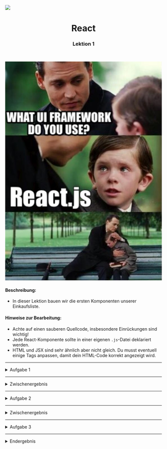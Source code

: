 
![](https://us-central1-progress-markdown.cloudfunctions.net/progress/20)
<h1 align="center">React</h1>
<h3 align="center">Lektion 1</h3>
<br>

<p align="center">
  <img src="img/johnny-meme.jpg" />
</p>

#### Beschreibung:

- In dieser Lektion bauen wir die ersten Komponenten unserer Einkaufsliste.

#### Hinweise zur Bearbeitung:

- Achte auf einen sauberen Quellcode, insbesondere Einrückungen sind wichtig!
- Jede React-Komponente sollte in einer eigenen `.js`-Datei deklariert werden.
- HTML und JSX sind sehr ähnlich aber nicht gleich. Du musst eventuell einige Tags anpassen, damit dein HTML-Code korrekt angezeigt wird.
  
---


<details>
<summary>Aufgabe 1</summary>

1. Öffne die Datei [App.js](../src/App.js) und gehe in der `render()`-Methode zu Zeile 13.
2. Kopiere Deinen HTML-Code aus [index.html](../index.html) hier hinein.
3. Ersetze alle `class` im HTML-Code durch `className`. Schließe alle 'Single'-Tags mit `/>`. Also schreibe z.B. statt `<input>` -> `<input/>` und statt `<hr>` -> `<hr/>`.
4. Öffne einen Terminal im Root-Verzeichnis dieses Projektes und installiere die ShoppingList, indem Du folgenden Befehl ausführst: `npm install` 
5. Nachdem alles durchgelaufen ist, start die ShoppingList mit folgendem Befehl: `npm start`
6. Zeige die Seite im Browser an, indem Du diese URL aufrufst:  
[http://localhost:3000](http://localhost:3000)

Falls Fehler auftreten, schau Dir die Zeile an, die im Terminal angegeben wird. Meistens fehlt ein schließender `/>` oder ein Anführungszeichen `"` oder Du hast noch `class` statt `className` geschrieben.
</details>

---
<details>
<summary>Zwischenergebnis</summary>

Das Ergebnis sollte im Browser ungefähr so aussehen:  
>![Aufgabe 1](img/shop1.png)
</details>

---

<details>
<summary>Aufgabe 2</summary>

1. Öffne die Datei [GruppenTag.js](../src/components/GruppenTag.js) und gehe in der `render()`-Methode zu Zeile 13.
2. Verschiebe Deinen Gruppen-Code aus [App.js](../src/App.js) hierhin. Das ist der Code innerhalb des ersten `<dl>`-Tags.
3. Ersetze in der [App.js](../src/App.js) den bisherigen Code zwischen den `<dl>`-Tags durch `<GruppenTag/>`.
4. Falls die IDE den Import nicht automatisch ergänzt, füge ihn in Zeile 2 ein: `import GruppenTag from './components/GruppenTag'`
</details>

---

<details>
<summary>Zwischenergebnis</summary>

Das Ergebnis sollte im Browser ungefähr so aussehen:  
>![Aufgabe 2](img/shop2.png)
</details>

---
<details>
<summary>Aufgabe 3</summary>

1. Öffne die Datei [ArtikelTag.js](../src/components/ArtikelTag.js) und gehe in der `render()`-Methode zu Zeile 12.
2. Verschiebe Deinen Artikel-Code aus [GruppenTag.js](../src/components/GruppenTag.js) hierhin. Das ist der Code mit dem `<dd>`-Tag.
3. Ersetze den bisherigen Artikel-Code im [GruppenTag.js](../src/components/GruppenTag.js) durch `<ArtikelTag/>`. Wiederhole den `<ArtikelTag/>` dreimal, um die Änderung zu sehen.
4. Falls die IDE den Import nicht automatisch ergänzt, füge ihn in Zeile 2 ein: `import ArtikelTag from './ArtikelTag'`
</details>

---

<details>
<summary>Endergebnis</summary>

Das Endergebnis sollte im Browser ungefähr so aussehen:
>![Aufgabe 3](img/shop3.png)
</details>




